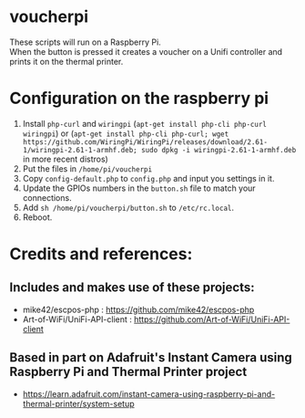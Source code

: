# voucherpi
These scripts will run on a Raspberry Pi.  
When the button is pressed it creates a voucher on a Unifi controller and prints it on the thermal printer.

# Configuration on the raspberry pi
1. Install `php-curl` and `wiringpi` (`apt-get install php-cli php-curl wiringpi`) or (`apt-get install php-cli php-curl; wget https://github.com/WiringPi/WiringPi/releases/download/2.61-1/wiringpi-2.61-1-armhf.deb; sudo dpkg -i wiringpi-2.61-1-armhf.deb` in more recent distros)
2. Put the files in `/home/pi/voucherpi`
3. Copy `config-default.php` to `config.php` and input you settings in it.
4. Update the GPIOs numbers in the `button.sh` file to match your connections.
5. Add `sh /home/pi/voucherpi/button.sh` to `/etc/rc.local`.
6. Reboot.


# Credits and references:

## Includes and makes use of these projects:
* mike42/escpos-php : https://github.com/mike42/escpos-php
* Art-of-WiFi/UniFi-API-client : https://github.com/Art-of-WiFi/UniFi-API-client

## Based in part on Adafruit's Instant Camera using Raspberry Pi and Thermal Printer project
* https://learn.adafruit.com/instant-camera-using-raspberry-pi-and-thermal-printer/system-setup
